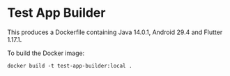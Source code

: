 # Test App Builder
This produces a Dockerfile containing Java 14.0.1, Android 29.4 and Flutter 1.17.1. 

To build the Docker image:

```
docker build -t test-app-builder:local .
```
